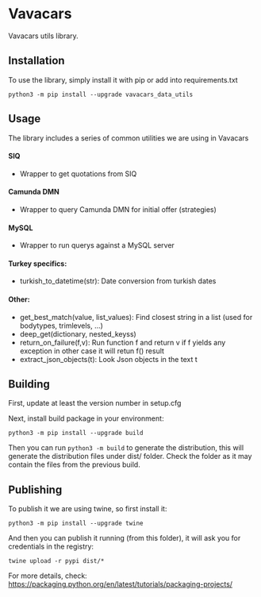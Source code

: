 # Vavacars

Vavacars utils library.

## Installation

To use the library, simply install it with pip or add into requirements.txt

```
python3 -m pip install --upgrade vavacars_data_utils
```

## Usage

The library includes a series of common utilities we are using in Vavacars

#### SIQ
- Wrapper to get quotations from SIQ

#### Camunda DMN
- Wrapper to query Camunda DMN for initial offer (strategies)

#### MySQL
- Wrapper to run querys against a MySQL server

#### Turkey specifics:
- turkish_to_datetime(str): Date conversion from turkish dates

#### Other:
- get_best_match(value, list_values): Find closest string in a list (used for bodytypes, trimlevels, ...)
- deep_get(dictionary, nested_keyss)
- return_on_failure(f,v): Run function f and return v if f yields any exception in other case it will retun f() result
- extract_json_objects(t): Look Json objects in the text t

## Building

First, update at least the version number in setup.cfg

Next, install build package in your environment:

```
python3 -m pip install --upgrade build
```

Then you can run `python3 -m build` to generate the distribution, this will generate the distribution files under dist/ folder. Check the folder as it may contain the files from the previous build.

## Publishing

To publish it we are using twine, so first install it:

```
python3 -m pip install --upgrade twine
```

And then you can publish it running (from this folder), it will ask you for credentials in the registry:

```
twine upload -r pypi dist/*
```

For more details, check:
https://packaging.python.org/en/latest/tutorials/packaging-projects/
